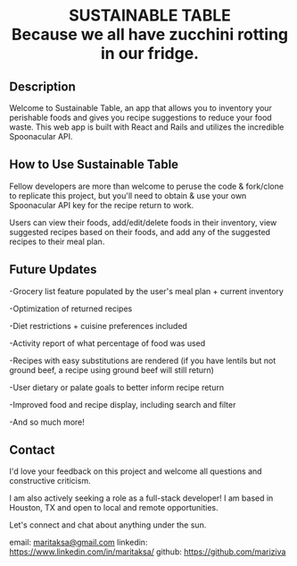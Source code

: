 <h1 align="center">SUSTAINABLE TABLE
  <br />
  Because we all have zucchini rotting in our fridge.</h2>

## Description

Welcome to Sustainable Table, an app that allows you to inventory your perishable foods and gives you recipe suggestions to reduce your food waste. This web app is built with React and Rails and utilizes the incredible Spoonacular API.

## How to Use Sustainable Table
Fellow developers are more than welcome to peruse the code & fork/clone to replicate this project, but you'll need to obtain & use your own Spoonacular API key for the recipe return to work.

Users can view their foods, add/edit/delete foods in their inventory, view suggested recipes based on their foods, and add any of the suggested recipes to their meal plan.

## Future Updates
-Grocery list feature populated by the user's meal plan + current inventory

-Optimization of returned recipes

-Diet restrictions + cuisine preferences included

-Activity report of what percentage of food was used

-Recipes with easy substitutions are rendered (if you have lentils but not ground beef, a recipe using ground beef will still return)

-User dietary or palate goals to better inform recipe return

-Improved food and recipe display, including search and filter

-And so much more!

## Contact
I'd love your feedback on this project and welcome all questions and constructive criticism.

I am also actively seeking a role as a full-stack developer! I am based in Houston, TX and open to local and remote opportunities.

Let's connect and chat about anything under the sun.

email: maritaksa@gmail.com
linkedin: https://www.linkedin.com/in/maritaksa/
github: https://github.com/mariziva
